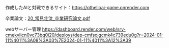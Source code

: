 作成したAIと対戦できるサイト：https://othelloai-game.onrender.com

卒業論文：[20_常見壮汰_卒業研究論文.pdf](https://github.com/user-attachments/files/18432944/20_._.pdf)

webサーバー管理
https://dashboard.render.com/web/srv-cmekvlicn0vc73bq0i20/deploys/dep-cmfsojgcmk4c739edu0g?r=2024-01-11%4011%3A08%3A03%7E2024-01-11%4011%3A12%3A39
